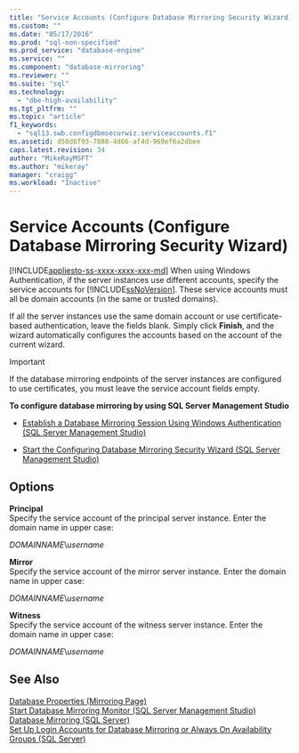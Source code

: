 ```yaml
---
title: "Service Accounts (Configure Database Mirroring Security Wizard) | Microsoft Docs"
ms.custom: ""
ms.date: "05/17/2016"
ms.prod: "sql-non-specified"
ms.prod_service: "database-engine"
ms.service: ""
ms.component: "database-mirroring"
ms.reviewer: ""
ms.suite: "sql"
ms.technology: 
  - "dbe-high-availability"
ms.tgt_pltfrm: ""
ms.topic: "article"
f1_keywords: 
  - "sql13.swb.configdbmsecurwiz.serviceaccounts.f1"
ms.assetid: d58d8f93-7888-4d66-af4d-969ef6a2dbee
caps.latest.revision: 34
author: "MikeRayMSFT"
ms.author: "mikeray"
manager: "craigg"
ms.workload: "Inactive"
---
```

# Service Accounts (Configure Database Mirroring Security Wizard)
[!INCLUDE[appliesto-ss-xxxx-xxxx-xxx-md](../../includes/appliesto-ss-xxxx-xxxx-xxx-md.md)]
  When using Windows Authentication, if the server instances use different accounts, specify the service accounts for [!INCLUDE[ssNoVersion](../../includes/ssnoversion-md.md)]. These service accounts must all be domain accounts (in the same or trusted domains).  
  
 If all the server instances use the same domain account or use certificate-based authentication, leave the fields blank. Simply click **Finish**, and the wizard automatically configures the accounts based on the account of the current wizard.  
  
> [!IMPORTANT]  
>  If the database mirroring endpoints of the server instances are configured to use certificates, you must leave the service account fields empty.  
  
 **To configure database mirroring by using SQL Server Management Studio**  
  
-   [Establish a Database Mirroring Session Using Windows Authentication &#40;SQL Server Management Studio&#41;](../../database-engine/database-mirroring/establish-database-mirroring-session-windows-authentication.md)  
  
-   [Start the Configuring Database Mirroring Security Wizard &#40;SQL Server Management Studio&#41;](../../database-engine/database-mirroring/start-the-configuring-database-mirroring-security-wizard.md)  
  
## Options  
 **Principal**  
 Specify the service account of the principal server instance. Enter the domain name in upper case:  
  
 *DOMAINNAME*\\*username*  
  
 **Mirror**  
 Specify the service account of the mirror server instance. Enter the domain name in upper case:  
  
 *DOMAINNAME*\\*username*  
  
 **Witness**  
 Specify the service account of the witness server instance. Enter the domain name in upper case:  
  
 *DOMAINNAME*\\*username*  
  
## See Also  
 [Database Properties &#40;Mirroring Page&#41;](../../relational-databases/databases/database-properties-mirroring-page.md)   
 [Start Database Mirroring Monitor &#40;SQL Server Management Studio&#41;](../../database-engine/database-mirroring/start-database-mirroring-monitor-sql-server-management-studio.md)   
 [Database Mirroring &#40;SQL Server&#41;](../../database-engine/database-mirroring/database-mirroring-sql-server.md)   
 [Set Up Login Accounts for Database Mirroring or Always On Availability Groups &#40;SQL Server&#41;](../../database-engine/database-mirroring/set-up-login-accounts-database-mirroring-always-on-availability.md)  
  
  

